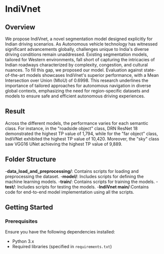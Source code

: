 # IndiVnet

## Overview
We propose IndiVnet, a novel segmentation model designed explicitly for Indian driving scenarios. As Autonomous vehicle technology has witnessed significant advancements globally, challenges unique to India's diverse driving conditions remain unaddressed. Existing segmentation models, tailored for Western environments, fall short of capturing the intricacies of Indian roadways characterized by complexity, congestion, and cultural nuances. To fill this gap, we proposed our model. Evaluation against state-of-the-art models showcases IndiVnet's superior performance, with a Mean Intersection over Union (MIoU) of 0.6998. This research underlines the importance of tailored approaches for autonomous navigation in diverse global contexts, emphasizing the need for region-specific datasets and models to ensure safe and efficient autonomous driving experiences.

## Result
Across the different models, the performance varies for each semantic class. For instance, in the "roadside object" class, DRN ResNet 18 demonstrated the highest TP value of 1,794, while for the "far object" class, IndiVNet exhibited the highest TP value of 10,420. Moreover, the "sky" class saw VGG16 UNet achieving the highest TP value of 9,889.

## Folder Structure
-**data_load_and_preprocessing/**: Contains scripts for loading and preprocessing the dataset.
-**model/**: Includes scripts for defining the machine learning models. 
-**train/**: Contains scripts for training the models.
-**test/**: Includes scripts for testing the models.
-**IndiVnet main/**:Contains code for end-to-end model implementation using all the scripts.


## Getting Started

### Prerequisites
Ensure you have the following dependencies installed:
- Python 3.x
- Required libraries (specified in `requirements.txt`)
